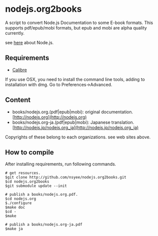 # nodejs.org2books
A script to convert Node.js Documentation to some E-book formats.
This supports pdf/epub/mobi formats, but epub and mobi are alpha quality currently.

see [here](http://nodejs.org) about Node.js.

## Requirements
- [Calibre](http://calibre-ebook.com/)

If you use OSX, you need to install the command line tools, adding to installation with dmg. Go to Preferences->Advanced.

## Content
- books/nodejs.org.(pdf|epub|mobi): original documentation. [http://nodejs.org](http://nodejs.org)
- books/nodejs.org-ja.(pdf|epub|mobi): Japanese translation. [http://nodejs.jp/nodejs.org_ja](http://nodejs.jp/nodejs.org_ja)

Copyrights of these belong to each organizations. see web sites above.

## How to compile
After installing requirements, run following commands.

	# get resources.
	$git clone http://github.com/nsyee/nodejs.org2books.git
	$cd nodejs.org2books
	$git submodule update --init

	# publish a books/nodejs.org.pdf.
	$cd nodejs.org
	$./configure
	$make doc
	$cd -
	$make

	# publish a books/nodejs.org-ja.pdf
	$make ja
